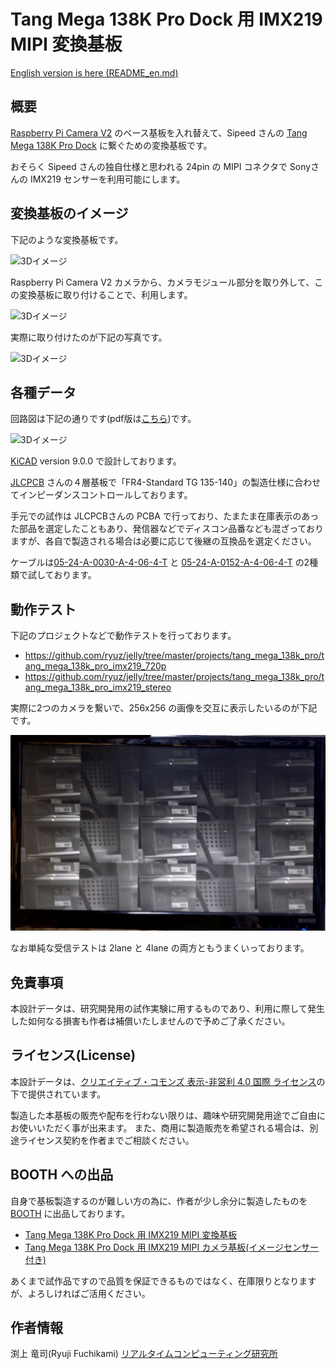 # Tang Mega 138K Pro Dock 用 IMX219 MIPI 変換基板

[English version is here (README_en.md)](README_en.md)

## 概要

[Raspberry Pi Camera V2](https://raspberry-pi.ksyic.com/main/index/pdp.id/144/pdp.open/144) のベース基板を入れ替えて、Sipeed さんの [Tang Mega 138K Pro Dock](https://wiki.sipeed.com/hardware/en/tang/tang-mega-138k/mega-138k-pro.html) に繋ぐための変換基板です。

おそらく Sipeed さんの独自仕様と思われる 24pin の MIPI コネクタで Sonyさんの IMX219 センサーを利用可能にします。


## 変換基板のイメージ

下記のような変換基板です。

![3Dイメージ](images/3d_view.png)

Raspberry Pi Camera V2 カメラから、カメラモジュール部分を取り外して、この変換基板に取り付けることで、利用します。

![3Dイメージ](images/pi_camera_v2.png)

実際に取り付けたのが下記の写真です。

![3Dイメージ](images/imx219_mipi24_photo.jpg)


## 各種データ

回路図は下記の通りです(pdf版は[こちら](imx219_mipi24/imx219_mipi24.pdf))です。

![3Dイメージ](imx219_mipi24/imx219_mipi24.svg)

[KiCAD](https://www.kicad.org/) version 9.0.0 で設計しております。

[JLCPCB](https://jlcpcb.com/) さんの４層基板で「FR4-Standard TG 135-140」の製造仕様に合わせてインピーダンスコントロールしております。

手元での試作は JLCPCBさんの PCBA で行っており、たまたま在庫表示のあった部品を選定したこともあり、発信器などでディスコン品番なども混ざっておりますが、各自で製造される場合は必要に応じて後継の互換品を選定ください。

ケーブルは[05-24-A-0030-A-4-06-4-T](https://www.marutsu.co.jp/pc/i/46064636/) と [05-24-A-0152-A-4-06-4-T](https://www.marutsu.co.jp/pc/i/46064715/) の2種類で試しております。


## 動作テスト

下記のプロジェクトなどで動作テストを行っております。

- https://github.com/ryuz/jelly/tree/master/projects/tang_mega_138k_pro/tang_mega_138k_pro_imx219_720p
- https://github.com/ryuz/jelly/tree/master/projects/tang_mega_138k_pro/tang_mega_138k_pro_imx219_stereo


実際に2つのカメラを繋いで、256x256 の画像を交互に表示したいるのが下記です。

![stereo_view](images/stereo_view.png)

なお単純な受信テストは 2lane と 4lane の両方ともうまくいっております。


## 免責事項

本設計データは、研究開発用の試作実験に用するものであり、利用に際して発生した如何なる損害も作者は補償いたしませんので予めご了承ください。

## ライセンス(License)

本設計データは、[クリエイティブ・コモンズ 表示-非営利 4.0 国際 ライセンス](https://creativecommons.org/licenses/by-nc/4.0/deed.ja)の下で提供されています。

製造した本基板の販売や配布を行わない限りは、趣味や研究開発用途でご自由にお使いいただく事が出来ます。
また、商用に製造販売を希望される場合は、別途ライセンス契約を作者までご相談ください。


## BOOTH への出品

自身で基板製造するのが難しい方の為に、作者が少し余分に製造したものを [BOOTH](https://rtc-lab.booth.pm/) に出品しております。

- [Tang Mega 138K Pro Dock 用 IMX219 MIPI 変換基板](https://rtc-lab.booth.pm/items/7095235)
- [Tang Mega 138K Pro Dock 用 IMX219 MIPI カメラ基板(イメージセンサー付き)](https://rtc-lab.booth.pm/items/7132890)

あくまで試作品ですので品質を保証できるものではなく、在庫限りとなりますが、よろしければご活用ください。


## 作者情報

渕上 竜司(Ryuji Fuchikami)
[リアルタイムコンピューティング研究所](https://rtc-lab.com/)
